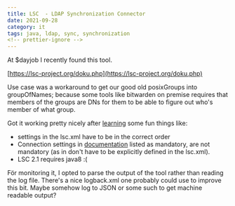 ```yaml
---
title: LSC  - LDAP Synchronization Connector
date: 2021-09-28
category: it
tags: java, ldap, sync, synchronization
<!-- prettier-ignore -->
---
```


At $dayjob I recently found this tool.

[https://lsc-project.org/doku.php](https://lsc-project.org/doku.php)

Use case was a workaround to get our good old posixGroups into groupOfNames;
because some tools like bitwarden on premise requires that members of the groups
are DNs for them to be able to figure out who's member of what group.

Got it working pretty nicely after
[learning](https://lsc-project.org/documentation/tutorial/synchronizeposixgroupstogroupofnames)
some fun things like:

- settings in the lsc.xml have to be in the correct order
- Connection settings in
  [documentation](https://lsc-project.org/documentation/2.0/configuration/connections/ldap)
  listed as mandatory, are not mandatory (as in don't have to be explicitly
  defined in the lsc.xml).
- LSC 2.1 requires java8 :(

För monitoring it, I opted to parse the output of the tool rather than reading
the log file. There's a nice logback.xml one probably could use to improve this
bit. Maybe somehow log to JSON or some such to get machine readable output?
